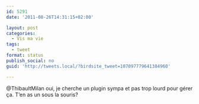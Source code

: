 ```yaml
---
id: 5291
date: '2011-08-26T14:31:15+02:00'

layout: post
categories:
  - Vis ma vie
tags:
  - tweet
format: status
publish_social: no
guid: 'http://tweets.local/?birdsite_tweet=107097779641384960'

---
```


@ThibaultMilan oui, je cherche un plugin sympa et pas trop lourd pour gérer ça. T’en as un sous la souris?